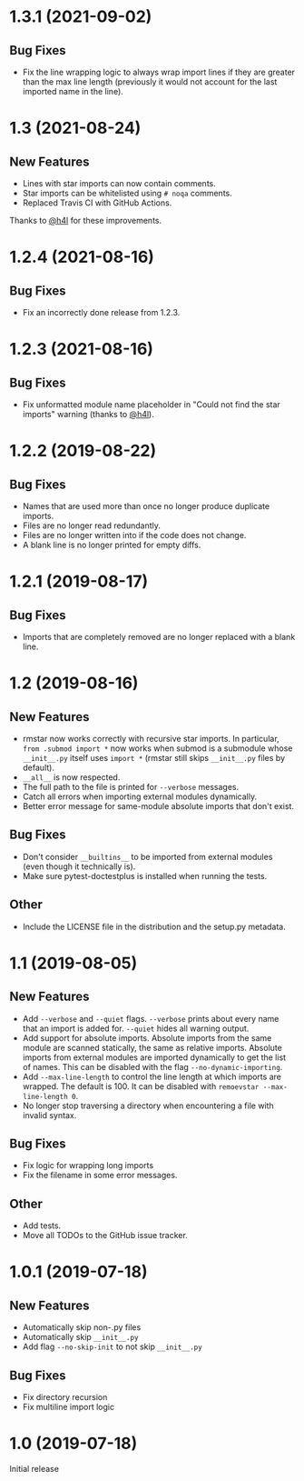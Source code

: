 # 1.3.1 (2021-09-02)

## Bug Fixes

- Fix the line wrapping logic to always wrap import lines if they are greater
  than the max line length (previously it would not account for the last
  imported name in the line).

# 1.3 (2021-08-24)

## New Features

- Lines with star imports can now contain comments.
- Star imports can be whitelisted using `# noqa` comments.
- Replaced Travis CI with GitHub Actions.

Thanks to [@h4l](https://github.com/h4l) for these improvements.

# 1.2.4 (2021-08-16)

## Bug Fixes

- Fix an incorrectly done release from 1.2.3.

# 1.2.3 (2021-08-16)

## Bug Fixes

- Fix unformatted module name placeholder in "Could not find the star imports"
  warning (thanks to [@h4l](https://github.com/h4l)).

# 1.2.2 (2019-08-22)

## Bug Fixes

- Names that are used more than once no longer produce duplicate imports.
- Files are no longer read redundantly.
- Files are no longer written into if the code does not change.
- A blank line is no longer printed for empty diffs.

# 1.2.1 (2019-08-17)

## Bug Fixes

- Imports that are completely removed are no longer replaced with a blank line.

# 1.2 (2019-08-16)

## New Features

- rmstar now works correctly with recursive star imports. In particular,
  `from .submod import *` now works when submod is a submodule whose
  `__init__.py` itself uses `import *` (rmstar still skips `__init__.py`
  files by default).
- `__all__` is now respected.
- The full path to the file is printed for `--verbose` messages.
- Catch all errors when importing external modules dynamically.
- Better error message for same-module absolute imports that don't exist.

## Bug Fixes

- Don't consider `__builtins__` to be imported from external modules (even
  though it technically is).
- Make sure pytest-doctestplus is installed when running the tests.

## Other

- Include the LICENSE file in the distribution and the setup.py metadata.

# 1.1 (2019-08-05)

## New Features

- Add `--verbose` and `--quiet` flags. `--verbose` prints about every name that an
  import is added for. `--quiet` hides all warning output.
- Add support for absolute imports. Absolute imports from the same module are
  scanned statically, the same as relative imports. Absolute imports from
  external modules are imported dynamically to get the list of names. This can
  be disabled with the flag `--no-dynamic-importing`.
- Add `--max-line-length` to control the line length at which imports are
  wrapped. The default is 100. It can be disabled with `remoevstar
--max-line-length 0`.
- No longer stop traversing a directory when encountering a file with invalid
  syntax.

## Bug Fixes

- Fix logic for wrapping long imports
- Fix the filename in some error messages.

## Other

- Add tests.
- Move all TODOs to the GitHub issue tracker.

# 1.0.1 (2019-07-18)

## New Features

- Automatically skip non-.py files
- Automatically skip `__init__.py`
- Add flag `--no-skip-init` to not skip `__init__.py`

## Bug Fixes

- Fix directory recursion
- Fix multiline import logic

# 1.0 (2019-07-18)

Initial release
